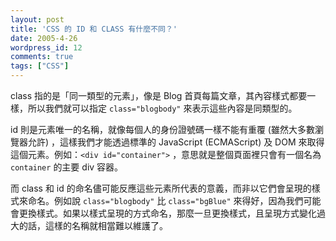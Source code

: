 ```yaml
---
layout: post
title: 'CSS 的 ID 和 CLASS 有什麼不同？'
date: 2005-4-26
wordpress_id: 12
comments: true
tags: ["CSS"]
---
```


class 指的是「同一類型的元素」，像是 Blog 首頁每篇文章，其內容樣式都要一樣，所以我們就可以指定 `class="blogbody"` 來表示這些內容是同類型的。

id 則是元素唯一的名稱，就像每個人的身份證號碼一樣不能有重覆 (雖然大多數瀏覽器允許) ，這樣我們才能透過標準的 JavaScript (ECMAScript) 及 DOM 來取得這個元素。例如：`<div id="container">` ，意思就是整個頁面裡只會有一個名為 `container` 的主要 div 容器。

而 class 和 id 的命名儘可能反應這些元素所代表的意義，而非以它們會呈現的樣式來命名。例如說 `class="blogbody"` 比 `class="bgBlue"` 來得好，因為我們可能會更換樣式。如果以樣式呈現的方式命名，那麼一旦更換樣式，且呈現方式變化過大的話，這樣的名稱就相當難以維護了。
